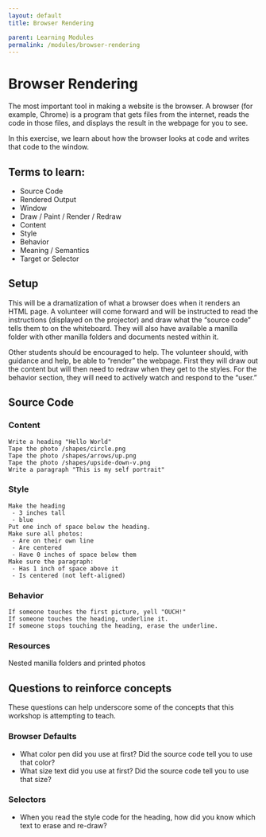 ```yaml
---
layout: default
title: Browser Rendering

parent: Learning Modules
permalink: /modules/browser-rendering
---
```


# Browser Rendering

The most important tool in making a website is the browser. A browser (for example, Chrome) is a program that gets files from the internet, reads the code in those files, and displays the result in the webpage for you to see. 

In this exercise, we learn about how the browser looks at code and writes that code to the window. 

## Terms to learn:
* Source Code
* Rendered Output
* Window
* Draw / Paint / Render / Redraw
* Content
* Style
* Behavior
* Meaning / Semantics
* Target or Selector

## Setup
This will be a dramatization of what a browser does when it renders an HTML page. A volunteer will come forward and will be instructed to read the instructions (displayed on the projector) and draw what the “source code” tells them to on the whiteboard. They will also have available a manilla folder with other manilla folders and documents nested within it. 

Other students should be encouraged to help. The volunteer should, with guidance and help, be able to “render” the webpage. First they will draw out the content but will then need to redraw when they get to the styles. For the behavior section, they will need to actively watch and respond to the “user.”

## Source Code

### Content
```
Write a heading "Hello World"
Tape the photo /shapes/circle.png
Tape the photo /shapes/arrows/up.png
Tape the photo /shapes/upside-down-v.png
Write a paragraph "This is my self portrait"
```

### Style
```
Make the heading
 - 3 inches tall
 - blue
Put one inch of space below the heading.
Make sure all photos:
 - Are on their own line
 - Are centered
 - Have 0 inches of space below them
Make sure the paragraph:
 - Has 1 inch of space above it
 - Is centered (not left-aligned)
```

### Behavior
```
If someone touches the first picture, yell "OUCH!"
If someone touches the heading, underline it. 
If someone stops touching the heading, erase the underline. 
```

### Resources
Nested manilla folders and printed photos

## Questions to reinforce concepts
These questions can help underscore some of the concepts that this workshop is attempting to teach.

### Browser Defaults
* What color pen did you use at first? Did the source code tell you to use that color?
* What size text did you use at first? Did the source code tell you to use that size?


### Selectors
* When you read the style code for the heading, how did you know which text to erase and re-draw?

